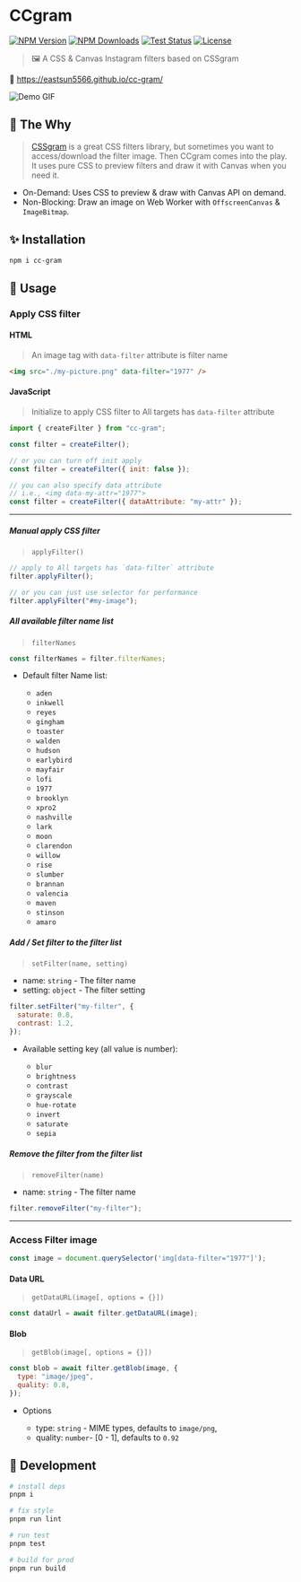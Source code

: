 # CCgram

[![NPM Version](https://img.shields.io/npm/v/cc-gram.svg?style=for-the-badge)](https://www.npmjs.com/package/cc-gram)
[![NPM Downloads](https://img.shields.io/npm/dt/cc-gram.svg?style=for-the-badge)](https://www.npmjs.com/package/cc-gram)
[![Test Status](https://img.shields.io/github/actions/workflow/status/EastSun5566/cc-gram/test.yml?style=for-the-badge)](https://github.com/EastSun5566/cc-gram/actions/workflows/test.yml)
[![License](https://img.shields.io/github/license/EastSun5566/cc-gram.svg?style=for-the-badge)](https://github.com/EastSun5566/cc-gram/blob/master/LICENSE)

> 🖼 A CSS & Canvas Instagram filters based on CSSgram

🔗 <https://eastsun5566.github.io/cc-gram/>

![Demo GIF](./demo.gif)

## 🤔 The Why

> [CSSgram](https://github.com/una/CSSgram) is a great CSS filters library, but sometimes you want to access/download the filter image. Then CCgram comes into the play. It uses pure CSS to preview filters and draw it with Canvas when you need it.

- On-Demand: Uses CSS to preview & draw with Canvas API on demand.
- Non-Blocking: Draw an image on Web Worker with `OffscreenCanvas` & `ImageBitmap`.

## ✨ Installation

```sh
npm i cc-gram
```

## 🚀 Usage

### Apply CSS filter

#### HTML

> An image tag with `data-filter` attribute is filter name

```html
<img src="./my-picture.png" data-filter="1977" />
```

#### JavaScript

> Initialize to apply CSS filter to All targets has `data-filter` attribute

```js
import { createFilter } from "cc-gram";

const filter = createFilter();
```

```js
// or you can turn off init apply
const filter = createFilter({ init: false });

// you can also specify data attribute
// i.e., <img data-my-attr="1977">
const filter = createFilter({ dataAttribute: "my-attr" });
```

---

##### Manual apply CSS filter

> `applyFilter()`

```js
// apply to All targets has `data-filter` attribute
filter.applyFilter();

// or you can just use selector for performance
filter.applyFilter("#my-image");
```

##### All available filter name list

> `filterNames`

```js
const filterNames = filter.filterNames;
```

- Default filter Name list:

  - `aden`
  - `inkwell`
  - `reyes`
  - `gingham`
  - `toaster`
  - `walden`
  - `hudson`
  - `earlybird`
  - `mayfair`
  - `lofi`
  - `1977`
  - `brooklyn`
  - `xpro2`
  - `nashville`
  - `lark`
  - `moon`
  - `clarendon`
  - `willow`
  - `rise`
  - `slumber`
  - `brannan`
  - `valencia`
  - `maven`
  - `stinson`
  - `amaro`

##### Add / Set filter to the filter list

> `setFilter(name, setting)`

- name: `string` - The filter name
- setting: `object` - The filter setting

```js
filter.setFilter("my-filter", {
  saturate: 0.8,
  contrast: 1.2,
});
```

- Available setting key (all value is number):

  - `blur`
  - `brightness`
  - `contrast`
  - `grayscale`
  - `hue-rotate`
  - `invert`
  - `saturate`
  - `sepia`

##### Remove the filter from the filter list

> `removeFilter(name)`

- name: `string` - The filter name

```js
filter.removeFilter("my-filter");
```

---

### Access Filter image

```js
const image = document.querySelector('img[data-filter="1977"]');
```

#### Data URL

> `getDataURL(image[, options = {}])`

```js
const dataUrl = await filter.getDataURL(image);
```

#### Blob

> `getBlob(image[, options = {}])`

```js
const blob = await filter.getBlob(image, {
  type: "image/jpeg",
  quality: 0.8,
});
```

- Options

  - type: `string` - MIME types, defaults to `image/png`,
  - quality: `number`- [0 - 1], defaults to `0.92`

## 🔧 Development

```sh
# install deps
pnpm i

# fix style
pnpm run lint

# run test
pnpm test

# build for prod
pnpm run build
```
